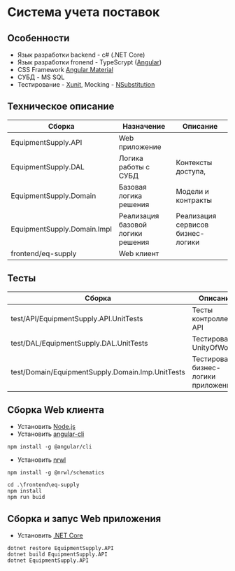 # Система учета поставок


## Особенности

  - Язык разработки backend - c# (.NET Core)
  - Язык разработки fronend - TypeScrypt ([Angular](https://angular.io/))
  - CSS Framework [Angular Material](https://material.angular.io/)
  - СУБД - MS SQL
  - Тестирование - [Xunit](https://xunit.github.io/ "Xunit"), Mocking - [NSubstitution](http://nsubstitute.github.io/help/getting-started/ "NSubstitution")

## Техническое описание
| Сборка | Назначение  | Описание  |
|--|--|--|
| EquipmentSupply.API |Web приложение  | |
| EquipmentSupply.DAL |Логика работы с СУБД | Контексты доступа,  |
| EquipmentSupply.Domain | Базовая логика решения | Модели и контракты  |
| EquipmentSupply.Domain.Impl | Реализация базовой логики решения | Реализация сервисов бизнес-логики  |
| frontend/eq-supply| Web клиент | ||

## Тесты
|  Сборка  | Описание  |
| ------------ | ------------ |
|  test/API/EquipmentSupply.API.UnitTests | Тесты контроллеров API   |
| test/DAL/EquipmentSupply.DAL.UnitTests  | Тестирование UnityOfWork   |
| test/Domain/EquipmentSupply.Domain.Imp.UnitTests | Тестирование бизнес-логики приложения ||


## Сборка Web клиента

- Установить [Node.js](https://nodejs.org/ "Node.js")
- Установить [angular-cli](https://cli.angular.io/ "angular-cli")
```
npm install -g @angular/cli
```
- Установить [nrwl](https://nrwl.io/nx "nrwl")
```
npm install -g @nrwl/schematics
```
```
cd .\frontend\eq-supply
npm install
npm run buid
```

## Сборка и запус Web приложения

- Установить [.NET Core](https://www.microsoft.com/net/download ".NET Core")
```
dotnet restore EquipmentSupply.API
dotnet build EquipmentSupply.API
dotnet EquipmentSupply.API
```
